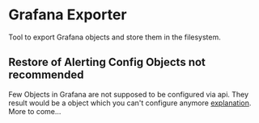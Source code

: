 # Grafana Exporter

Tool to export Grafana objects and store them in the filesystem.

## Restore of Alerting Config Objects not recommended

Few Objects in Grafana are not supposed to be configured via api. They result would be a object
which you can't configure anymore [explanation][provisioned_ressources].
More to come...

[provisioned_ressources]: https://grafana.com/docs/grafana/latest/alerting/set-up/provision-alerting-resources/view-provisioned-resources
